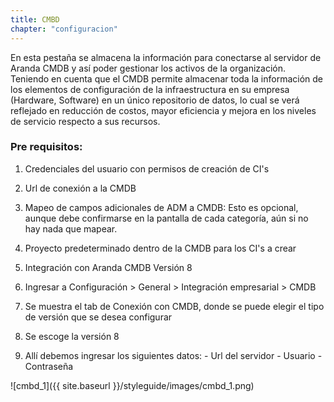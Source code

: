 ```yaml
---
title: CMBD
chapter: "configuracion"
---
```


En esta pestaña se almacena la información para conectarse al servidor de Aranda CMDB y así poder gestionar los activos de la organización. Teniendo en cuenta que el CMDB permite almacenar toda la información de los elementos de configuración de la infraestructura en su empresa (Hardware, Software) en un único repositorio de datos, lo cual se verá reflejado en reducción de costos, mayor eficiencia y mejora en los niveles de servicio respecto a sus recursos.
<br>
### Pre requisitos:

1. Credenciales del usuario con permisos de creación de CI's

2. Url de conexión a la CMDB

3. Mapeo de campos adicionales de ADM a CMDB: Esto es opcional, aunque debe confirmarse en la pantalla de cada categoría, aún si no hay nada que mapear.

4. Proyecto predeterminado dentro de la CMDB para los CI's a crear

5. Integración con Aranda CMDB Versión 8

6. Ingresar a Configuración > General > Integración empresarial > CMDB

7. Se muestra el tab de Conexión con CMDB, donde se puede elegir el tipo de versión que se desea configurar

8. Se escoge la versión 8

9. Allí debemos ingresar los siguientes datos: - Url del servidor - Usuario - Contraseña


![cmbd_1]({{ site.baseurl }}/styleguide/images/cmbd_1.png)
